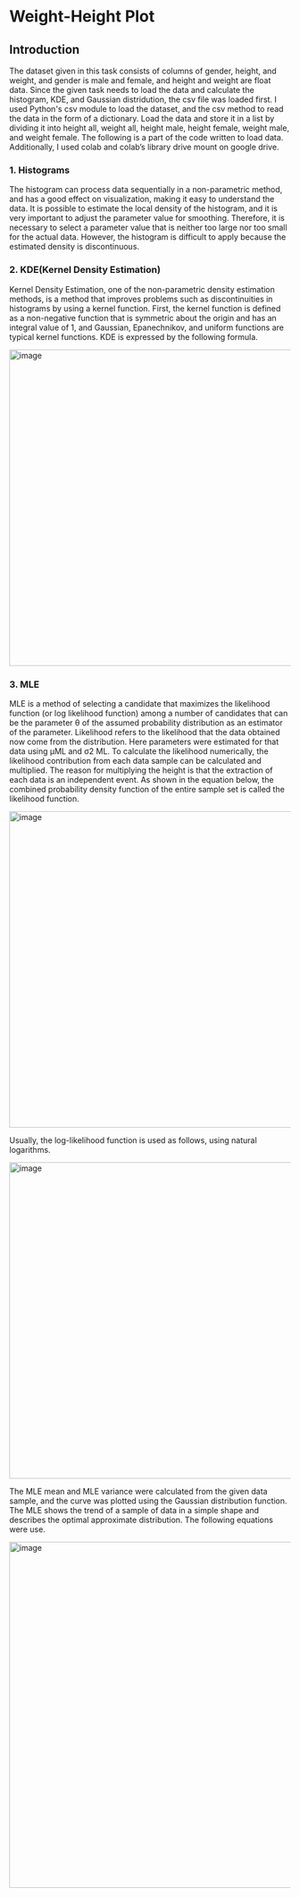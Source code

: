 # Weight-Height Plot

  ## Introduction
  The dataset given in this task consists of columns of gender, height, and weight, and gender is male and female, and height and weight are float data. Since the given task needs to load the data and calculate the histogram, KDE, and Gaussian distridution, the csv file was loaded first. I used Python's csv module to load the dataset, and the csv method to read the data in the form of a dictionary. Load the data and store it in a list by dividing it into height all, weight all, height male, height female, weight male, and weight female. The following is a part of the code written to load data. Additionally, I used colab and colab’s library drive mount on google drive.

  ### 1. Histograms
  The histogram can process data sequentially in a non-parametric method, and has a good effect on visualization, making it easy to understand the data. It is possible to estimate the local density of the histogram, and it is very important to adjust the parameter value for smoothing. Therefore, it is necessary to select a parameter value that is neither too large nor too small for the actual data. However, the histogram is difficult to apply because the estimated density is discontinuous.
  
  ### 2. KDE(Kernel Density Estimation)
  Kernel Density Estimation, one of the non-parametric density estimation methods, is a method that improves problems such as discontinuities in histograms by using  a kernel function. First, the kernel function is defined as a non-negative function that is symmetric about the origin and has an integral value of 1, and Gaussian, Epanechnikov, and uniform functions are typical kernel functions. KDE is expressed by the following formula.

  <img width="566" alt="image" src="https://user-images.githubusercontent.com/49769190/136489335-0557b89b-b8c8-475a-b9ea-d4dd58645125.png">

  ### 3. MLE
  MLE is a method of selecting a candidate that maximizes the likelihood function (or log likelihood function) among a number of candidates that can be the parameter θ of the assumed probability distribution as an estimator of the parameter. Likelihood refers to the likelihood that the data obtained now come from the distribution. Here parameters were estimated for that data using μML and σ2 ML. To calculate the likelihood numerically, the likelihood contribution from each data sample can be calculated and multiplied. The reason for multiplying the height is that the extraction of each data is an independent event. As shown in the equation below, the combined probability density function of the entire sample set is called the likelihood function.
  
  <img width="566" alt="image" src="https://user-images.githubusercontent.com/49769190/136489192-c5e38c94-ccf3-4e2f-9668-f576290f9d8e.png">

Usually, the log-likelihood function is used as follows, using natural logarithms.

  <img width="566" alt="image" src="https://user-images.githubusercontent.com/49769190/136489262-96bf272c-4f35-4210-a227-bb9982f64a23.png">

The MLE mean and MLE variance were calculated from the given data sample, and the curve was plotted using the Gaussian distribution function. The MLE shows the trend of a sample of data in a simple shape and describes the optimal approximate distribution. The following equations were use.
 
  <img width="619" alt="image" src="https://user-images.githubusercontent.com/49769190/136489383-79af0d99-de58-433f-a198-0d9aebcf5437.png">
  
  
